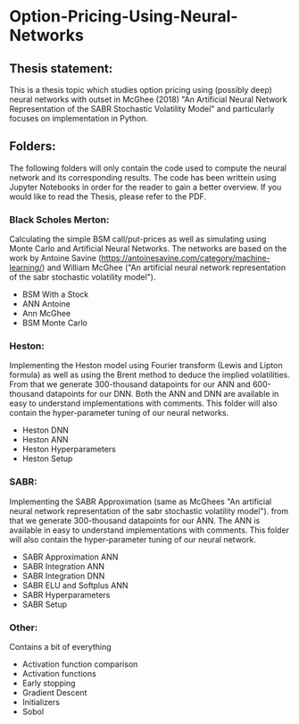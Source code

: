# Option-Pricing-Using-Neural-Networks

## Thesis statement:
This is a thesis topic which studies option pricing using (possibly deep) neural networks with outset in McGhee (2018) "An Artificial Neural Network Representation of the SABR Stochastic Volatility Model" and particularly focuses on implementation in Python.

## Folders: 
The following folders will only contain the code used to compute the neural network and its corresponding results. The code has been writtein using Jupyter Notebooks in order for the reader to gain a better overview. If you would like to read the Thesis, please refer to the PDF.

### Black Scholes Merton:
Calculating the simple BSM call/put-prices as well as simulating using Monte Carlo and Artificial Neural Networks. The networks are based on the work by Antoine Savine (https://antoinesavine.com/category/machine-learning/) and William McGhee ("An artificial neural network representation of the sabr stochastic volatility model").
- BSM With a Stock
- ANN Antoine
- Ann McGhee
- BSM Monte Carlo

### Heston:
Implementing the Heston model using Fourier transform (Lewis and Lipton formula) as well as using the Brent method to deduce the implied volatilities. From that we generate 300-thousand datapoints for our ANN and 600-thousand datapoints for our DNN. Both the ANN and DNN are available in easy to understand implementations with comments. This folder will also contain the hyper-parameter tuning of our neural networks.
- Heston DNN
- Heston ANN
- Heston Hyperparameters
- Heston Setup

### SABR: 
Implementing the SABR Approximation (same as McGhees "An artificial neural network representation of the sabr stochastic volatility model"). from that we generate 300-thousand datapoints for our ANN. The ANN is available in easy to understand implementations with comments. This folder will also contain the hyper-parameter tuning of our neural network.
- SABR Approximation ANN
- SABR Integration ANN 
- SABR Integration DNN
- SABR ELU and Softplus ANN
- SABR Hyperparameters
- SABR Setup

### Other:
Contains a bit of everything 
- Activation function comparison
- Activation functions
- Early stopping
- Gradient Descent
- Initializers
- Sobol
